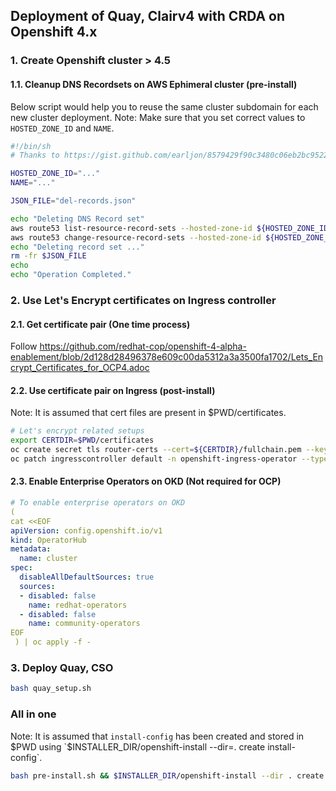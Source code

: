 ## Deployment of Quay, Clairv4 with CRDA on Openshift 4.x

### 1. Create Openshift cluster > 4.5
#### 1.1. Cleanup DNS Recordsets on AWS Ephimeral cluster (pre-install)
Below script would help you to reuse the same cluster subdomain for each new cluster deployment.
Note: Make sure that you set correct values to `HOSTED_ZONE_ID` and `NAME`.

```bash
#!/bin/sh
# Thanks to https://gist.github.com/earljon/8579429f90c3480c06eb2bc952255987

HOSTED_ZONE_ID="..."
NAME="..."

JSON_FILE="del-records.json"

echo "Deleting DNS Record set"
aws route53 list-resource-record-sets --hosted-zone-id ${HOSTED_ZONE_ID} --output json | jq '[.ResourceRecordSets[] | select(.Name | test("${Name}")) | {ResourceRecordSet: ., Action: "DELETE"}] | {Changes: ., Comment: "Delete record sets for ${NAME}"}' > $JSON_FILE
aws route53 change-resource-record-sets --hosted-zone-id ${HOSTED_ZONE_ID} --change-batch file://$JSON_FILE >/dev/null
echo "Deleting record set ..."
rm -fr $JSON_FILE
echo
echo "Operation Completed."
```

### 2. Use Let's Encrypt certificates on Ingress controller 
#### 2.1. Get certificate pair (One time process)
Follow https://github.com/redhat-cop/openshift-4-alpha-enablement/blob/2d128d28496378e609c00da5312a3a3500fa1702/Lets_Encrypt_Certificates_for_OCP4.adoc
#### 2.2. Use certificate pair on Ingress (post-install)
Note: It is assumed that cert files are present in $PWD/certificates.

```sh
# Let's encrypt related setups
export CERTDIR=$PWD/certificates
oc create secret tls router-certs --cert=${CERTDIR}/fullchain.pem --key=${CERTDIR}/key.pem -n openshift-ingress
oc patch ingresscontroller default -n openshift-ingress-operator --type=merge --patch='{"spec": { "defaultCertificate": { "name": "router-certs" }}}'
```
#### 2.3. Enable Enterprise Operators on OKD (Not required for OCP)
```yaml
# To enable enterprise operators on OKD
(
cat <<EOF
apiVersion: config.openshift.io/v1
kind: OperatorHub
metadata:
  name: cluster
spec:
  disableAllDefaultSources: true
  sources:
  - disabled: false
    name: redhat-operators
  - disabled: false
    name: community-operators
EOF
 ) | oc apply -f -
```

### 3. Deploy Quay, CSO
```sh
bash quay_setup.sh
```

### All in one
Note: It is assumed that `install-config` has been created and stored in $PWD using `$INSTALLER_DIR/openshift-install --dir=. create install-config`.

```bash
bash pre-install.sh && $INSTALLER_DIR/openshift-install --dir . create cluster && bash post-install.sh && bash quay_setup.sh
```

